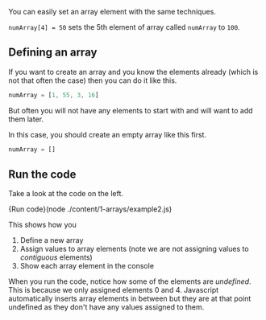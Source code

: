 You can easily set an array element with the same techniques.

`numArray[4] = 50` sets the 5th element of array called `numArray` to `100`.

## Defining an array
If you want to create an array and you know the elements already (which is not that often the case) then you can do it like this.

```javascript
numArray = [1, 55, 3, 16]
```

But often you will not have any elements to start with and will want to add them later. 

In this case, you should create an empty array like this first.

```javascript
numArray = []
```

## Run the code
Take a look at the code on the left. 

{Run code}(node ./content/1-arrays/example2.js)

This shows how you 

1. Define a new array
1. Assign values to array elements (note we are not assigning values to *contiguous* elements)
1. Show each array element in the console

When you run the code, notice how some of the elements are *undefined*. This is because we only assigned elements 0 and 4. Javascript automatically inserts array elements in between but they are at that point undefined as they don't have any values assigned to them.
